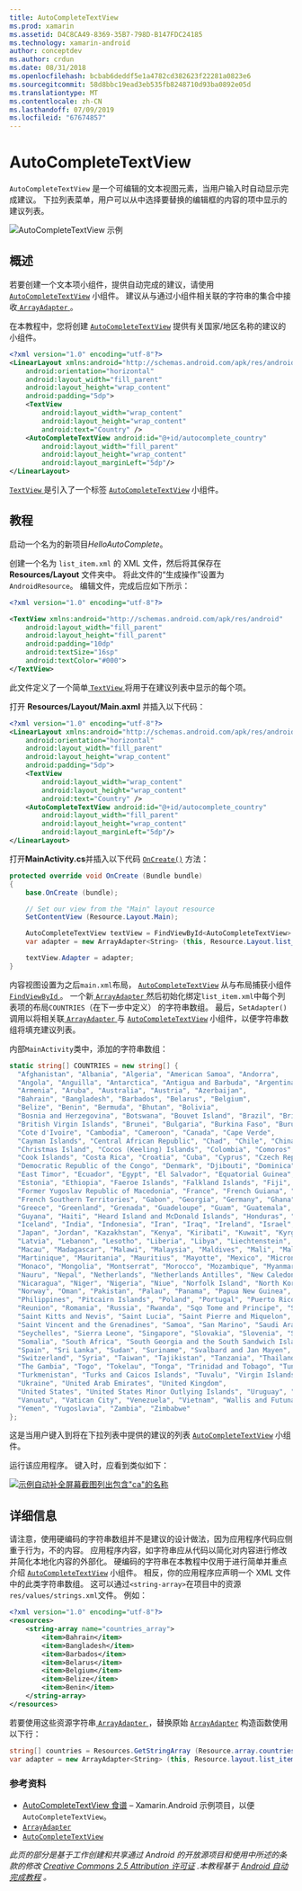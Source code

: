 ```yaml
---
title: AutoCompleteTextView
ms.prod: xamarin
ms.assetid: D4C8CA49-8369-35B7-798D-B147FDC24185
ms.technology: xamarin-android
author: conceptdev
ms.author: crdun
ms.date: 08/31/2018
ms.openlocfilehash: bcbab6deddf5e1a4782cd382623f22281a0823e6
ms.sourcegitcommit: 58d8bbc19ead3eb535fb8248710d93ba0892e05d
ms.translationtype: MT
ms.contentlocale: zh-CN
ms.lasthandoff: 07/09/2019
ms.locfileid: "67674857"
---
```

# <a name="auto-complete"></a>AutoCompleteTextView

`AutoCompleteTextView` 是一个可编辑的文本视图元素，当用户输入时自动显示完成建议。 下拉列表菜单，用户可以从中选择要替换的编辑框的内容的项中显示的建议列表。

![AutoCompleteTextView 示例](images/auto-complete.png)

## <a name="overview"></a>概述

若要创建一个文本项小组件，提供自动完成的建议，请使用 [`AutoCompleteTextView`](https://developer.xamarin.com/api/type/Android.Widget.AutoCompleteTextView/)
小组件。 建议从与通过小组件相关联的字符串的集合中接收[ `ArrayAdapter` ](https://developer.xamarin.com/api/type/Android.Widget.ArrayAdapter/)。

在本教程中，您将创建 [`AutoCompleteTextView`](https://developer.xamarin.com/api/type/Android.Widget.AutoCompleteTextView/)
提供有关国家/地区名称的建议的小组件。

```xml
<?xml version="1.0" encoding="utf-8"?>
<LinearLayout xmlns:android="http://schemas.android.com/apk/res/android"
    android:orientation="horizontal"
    android:layout_width="fill_parent"
    android:layout_height="wrap_content"
    android:padding="5dp">
    <TextView
        android:layout_width="wrap_content"
        android:layout_height="wrap_content"
        android:text="Country" />
    <AutoCompleteTextView android:id="@+id/autocomplete_country"
        android:layout_width="fill_parent"
        android:layout_height="wrap_content"
        android:layout_marginLeft="5dp"/>
</LinearLayout>
```

[ `TextView` ](https://developer.xamarin.com/api/type/Android.Widget.TextView/)是引入了一个标签 [`AutoCompleteTextView`](https://developer.xamarin.com/api/type/Android.Widget.AutoCompleteTextView/)
小组件。


## <a name="tutorial"></a>教程

启动一个名为的新项目*HelloAutoComplete*。

创建一个名为 `list_item.xml` 的 XML 文件，然后将其保存在 **Resources/Layout** 文件夹中。 将此文件的“生成操作”设置为 `AndroidResource`。 编辑文件，完成后应如下所示：

```xml
<?xml version="1.0" encoding="utf-8"?>

<TextView xmlns:android="http://schemas.android.com/apk/res/android"
    android:layout_width="fill_parent"
    android:layout_height="fill_parent"
    android:padding="10dp"
    android:textSize="16sp"
    android:textColor="#000">
</TextView>
```

此文件定义了一个简单[ `TextView` ](https://developer.xamarin.com/api/type/Android.Widget.TextView/)将用于在建议列表中显示的每个项。

打开 **Resources/Layout/Main.axml** 并插入以下代码：

```xml
<?xml version="1.0" encoding="utf-8"?>
<LinearLayout xmlns:android="http://schemas.android.com/apk/res/android"
    android:orientation="horizontal"
    android:layout_width="fill_parent"
    android:layout_height="wrap_content"
    android:padding="5dp">
    <TextView
        android:layout_width="wrap_content"
        android:layout_height="wrap_content"
        android:text="Country" />
    <AutoCompleteTextView android:id="@+id/autocomplete_country"
        android:layout_width="fill_parent"
        android:layout_height="wrap_content"
        android:layout_marginLeft="5dp"/>
</LinearLayout>
```

打开**MainActivity.cs**并插入以下代码 [`OnCreate()`](https://developer.xamarin.com/api/member/Android.App.Activity.OnCreate/(Android.OS.Bundle))
方法：

```csharp
protected override void OnCreate (Bundle bundle)
{
    base.OnCreate (bundle);

    // Set our view from the "Main" layout resource
    SetContentView (Resource.Layout.Main);

    AutoCompleteTextView textView = FindViewById<AutoCompleteTextView> (Resource.Id.autocomplete_country);
    var adapter = new ArrayAdapter<String> (this, Resource.Layout.list_item, COUNTRIES);

    textView.Adapter = adapter;
}
```

内容视图设置为之后`main.xml`布局， [`AutoCompleteTextView`](https://developer.xamarin.com/api/type/Android.Widget.AutoCompleteTextView/)
从与布局捕获小组件[ `FindViewById` ](https://developer.xamarin.com/api/member/Android.App.Activity.FindViewById/)。 一个新[ `ArrayAdapter` ](https://developer.xamarin.com/api/type/Android.Widget.ArrayAdapter/)然后初始化绑定`list_item.xml`中每个列表项的布局`COUNTRIES`（在下一步中定义） 的字符串数组。 最后，`SetAdapter()`调用以将相关联[ `ArrayAdapter` ](https://developer.xamarin.com/api/type/Android.Widget.ArrayAdapter/)与 [`AutoCompleteTextView`](https://developer.xamarin.com/api/type/Android.Widget.AutoCompleteTextView/)
小组件，以便字符串数组将填充建议列表。

内部`MainActivity`类中，添加的字符串数组：

```csharp
static string[] COUNTRIES = new string[] {
  "Afghanistan", "Albania", "Algeria", "American Samoa", "Andorra",
  "Angola", "Anguilla", "Antarctica", "Antigua and Barbuda", "Argentina",
  "Armenia", "Aruba", "Australia", "Austria", "Azerbaijan",
  "Bahrain", "Bangladesh", "Barbados", "Belarus", "Belgium",
  "Belize", "Benin", "Bermuda", "Bhutan", "Bolivia",
  "Bosnia and Herzegovina", "Botswana", "Bouvet Island", "Brazil", "British Indian Ocean Territory",
  "British Virgin Islands", "Brunei", "Bulgaria", "Burkina Faso", "Burundi",
  "Cote d'Ivoire", "Cambodia", "Cameroon", "Canada", "Cape Verde",
  "Cayman Islands", "Central African Republic", "Chad", "Chile", "China",
  "Christmas Island", "Cocos (Keeling) Islands", "Colombia", "Comoros", "Congo",
  "Cook Islands", "Costa Rica", "Croatia", "Cuba", "Cyprus", "Czech Republic",
  "Democratic Republic of the Congo", "Denmark", "Djibouti", "Dominica", "Dominican Republic",
  "East Timor", "Ecuador", "Egypt", "El Salvador", "Equatorial Guinea", "Eritrea",
  "Estonia", "Ethiopia", "Faeroe Islands", "Falkland Islands", "Fiji", "Finland",
  "Former Yugoslav Republic of Macedonia", "France", "French Guiana", "French Polynesia",
  "French Southern Territories", "Gabon", "Georgia", "Germany", "Ghana", "Gibraltar",
  "Greece", "Greenland", "Grenada", "Guadeloupe", "Guam", "Guatemala", "Guinea", "Guinea-Bissau",
  "Guyana", "Haiti", "Heard Island and McDonald Islands", "Honduras", "Hong Kong", "Hungary",
  "Iceland", "India", "Indonesia", "Iran", "Iraq", "Ireland", "Israel", "Italy", "Jamaica",
  "Japan", "Jordan", "Kazakhstan", "Kenya", "Kiribati", "Kuwait", "Kyrgyzstan", "Laos",
  "Latvia", "Lebanon", "Lesotho", "Liberia", "Libya", "Liechtenstein", "Lithuania", "Luxembourg",
  "Macau", "Madagascar", "Malawi", "Malaysia", "Maldives", "Mali", "Malta", "Marshall Islands",
  "Martinique", "Mauritania", "Mauritius", "Mayotte", "Mexico", "Micronesia", "Moldova",
  "Monaco", "Mongolia", "Montserrat", "Morocco", "Mozambique", "Myanmar", "Namibia",
  "Nauru", "Nepal", "Netherlands", "Netherlands Antilles", "New Caledonia", "New Zealand",
  "Nicaragua", "Niger", "Nigeria", "Niue", "Norfolk Island", "North Korea", "Northern Marianas",
  "Norway", "Oman", "Pakistan", "Palau", "Panama", "Papua New Guinea", "Paraguay", "Peru",
  "Philippines", "Pitcairn Islands", "Poland", "Portugal", "Puerto Rico", "Qatar",
  "Reunion", "Romania", "Russia", "Rwanda", "Sqo Tome and Principe", "Saint Helena",
  "Saint Kitts and Nevis", "Saint Lucia", "Saint Pierre and Miquelon",
  "Saint Vincent and the Grenadines", "Samoa", "San Marino", "Saudi Arabia", "Senegal",
  "Seychelles", "Sierra Leone", "Singapore", "Slovakia", "Slovenia", "Solomon Islands",
  "Somalia", "South Africa", "South Georgia and the South Sandwich Islands", "South Korea",
  "Spain", "Sri Lanka", "Sudan", "Suriname", "Svalbard and Jan Mayen", "Swaziland", "Sweden",
  "Switzerland", "Syria", "Taiwan", "Tajikistan", "Tanzania", "Thailand", "The Bahamas",
  "The Gambia", "Togo", "Tokelau", "Tonga", "Trinidad and Tobago", "Tunisia", "Turkey",
  "Turkmenistan", "Turks and Caicos Islands", "Tuvalu", "Virgin Islands", "Uganda",
  "Ukraine", "United Arab Emirates", "United Kingdom",
  "United States", "United States Minor Outlying Islands", "Uruguay", "Uzbekistan",
  "Vanuatu", "Vatican City", "Venezuela", "Vietnam", "Wallis and Futuna", "Western Sahara",
  "Yemen", "Yugoslavia", "Zambia", "Zimbabwe"
};
```

这是当用户键入到将在下拉列表中提供的建议的列表 [`AutoCompleteTextView`](https://developer.xamarin.com/api/type/Android.Widget.AutoCompleteTextView/)
小组件。

运行该应用程序。 键入时，应看到类似如下：

[![示例自动补全屏幕截图列出包含"ca"的名称](auto-complete-images/helloautocomplete.png)](auto-complete-images/helloautocomplete.png#lightbox)



## <a name="more-information"></a>详细信息

请注意，使用硬编码的字符串数组并不是建议的设计做法，因为应用程序代码应侧重于行为，不的内容。 应用程序内容，如字符串应从代码以简化对内容进行修改并简化本地化内容的外部化。 硬编码的字符串在本教程中仅用于进行简单并重点介绍 [`AutoCompleteTextView`](https://developer.xamarin.com/api/type/Android.Widget.AutoCompleteTextView/)
小组件。 相反，你的应用程序应声明一个 XML 文件中的此类字符串数组。 这可以通过`<string-array>`在项目中的资源`res/values/strings.xml`文件。 例如：

```xml
<?xml version="1.0" encoding="utf-8"?>
<resources>
    <string-array name="countries_array">
        <item>Bahrain</item>
        <item>Bangladesh</item>
        <item>Barbados</item>
        <item>Belarus</item>
        <item>Belgium</item>
        <item>Belize</item>
        <item>Benin</item>
    </string-array>
</resources>
```

若要使用这些资源字符串[ `ArrayAdapter` ](https://developer.xamarin.com/api/type/Android.Widget.ArrayAdapter/)，替换原始 [`ArrayAdapter`](https://developer.xamarin.com/api/type/Android.Widget.ArrayAdapter/)
构造函数使用以下行：

```csharp
string[] countries = Resources.GetStringArray (Resource.array.countries_array);
var adapter = new ArrayAdapter<String> (this, Resource.layout.list_item, countries);
```


### <a name="references"></a>参考资料

-   [AutoCompleteTextView 食谱](https://github.com/xamarin/recipes/tree/master/Recipes/android/controls/autocomplete_text_view/add_an_autocomplete_text_input) &ndash; Xamarin.Android 示例项目，以便`AutoCompleteTextView`。
-   [`ArrayAdapter`](https://developer.xamarin.com/api/type/Android.Widget.ArrayAdapter/)
-   [`AutoCompleteTextView`](https://developer.xamarin.com/api/type/Android.Widget.AutoCompleteTextView/)

*此页的部分是基于工作创建和共享通过 Android 的开放源项目和使用中所述的条款的修改*
[*Creative Commons 2.5 Attribution 许可证*](http://creativecommons.org/licenses/by/2.5/) *.本教程基于*
[*Android 自动完成教程*](https://developer.android.com/resources/tutorials/views/hello-autocomplete.html)
 *。*
